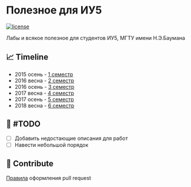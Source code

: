 # Полезное для ИУ5

[![license](https://img.shields.io/github/license/mashape/apistatus.svg)]()

Лабы и всякое полезное для студентов ИУ5, МГТУ имени Н.Э.Баумана

## 📈 Timeline
* 2015 осень - [1 семестр](https://github.com/bestK1ngArthur/IU5/tree/master/Term%201/)
* 2016 весна - [2 семестр](https://github.com/bestK1ngArthur/IU5/tree/master/Term%202/)
* 2016 осень - [3 семестр](https://github.com/bestK1ngArthur/IU5/tree/master/Term%203/)
* 2017 весна - [4 семестр](https://github.com/bestK1ngArthur/IU5/tree/master/Term%204/)
* 2017 осень - [5 семестр](https://github.com/bestK1ngArthur/IU5/tree/master/Term%205/)
* 2018 весна - [6 семестр](https://github.com/bestK1ngArthur/IU5/tree/master/Term%206/)

## 🥁 #TODO
- [ ] Добавить недостающие описания для работ
- [ ] Навести небольшой порядок

## 📝 Contribute

[Правила](https://github.com/bestK1ngArthur/IU5/wiki/Pull-Request) оформления pull request

